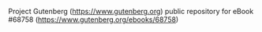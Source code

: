 Project Gutenberg (https://www.gutenberg.org) public repository for
eBook #68758 (https://www.gutenberg.org/ebooks/68758)
